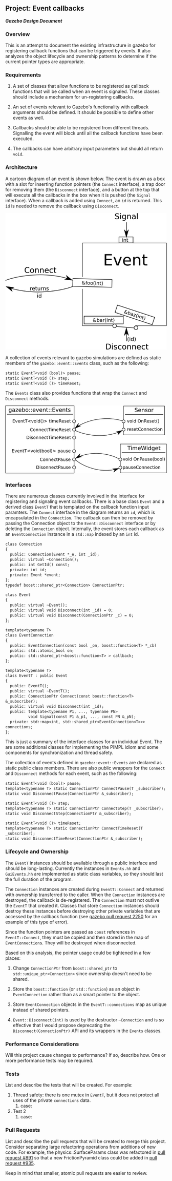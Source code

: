 ## Project: Event callbacks
***Gazebo Design Document***

### Overview

This is an attempt to document the existing infrastructure in gazebo
for registering callback functions that can be triggered by events.
It also analyzes the object lifecycle and ownership patterns
to determine if the current pointer types are appropriate.

### Requirements

1. A set of classes that allow functions to be registered as callback functions
that will be called when an event is signaled.
These classes should include a mechanism for un-registering callbacks.

2. An set of events relevant to Gazebo's functionality with
callback arguments should be defined.
It should be possible to define other events as well.

3. Callbacks should be able to be registered from different threads.
Signalling the event will block until all the callback functions
have been executed.

4. The callbacks can have arbitrary input parameters
but should all return `void`.

### Architecture

A cartoon diagram of an event is shown below.
The event is drawn as a box with a slot for inserting function pointers
(the `Connect` interface),
a trap door for removing them (the `Disconnect` interface),
and a button at the top that will execute all the callbacks in the box
when it is pushed (the `Signal` interface).
When a callback is added using `Connect`, an `id` is returned.
This `id` is needed to remove the callback using `Disconnect`.

![event interface diagram](event_callbacks.png)

A collection of events relevant to gazebo simulations are defined
as static members of the `gazebo::event::Events` class,
such as the following:

~~~
static EventT<void (bool)> pause;
static EventT<void ()> step;
static EventT<void ()> timeReset;
~~~

The `Events` class also provides functions that wrap
the `Connect` and `Disconnect` methods.

![events interface diagram](events_gazebo.png)

### Interfaces

There are numerous classes currently involved in the interface
for registering and signaling event callbacks.
There is a base class `Event` and a derived class `EventT`
that is templated on the callback function input paramters.
The `Connect` interface in the diagram returns an `id`,
which is encapsulated in the `Connection`.
The callback can then be removed by passing the Connection object to the
`Event::Disconnect` interface
or by deleting the `Connection` object.
Internally, the event stores each callback as an `EventConnection` instance
in a `std::map` indexed by an `int` id.

~~~
class Connection
{
  public: Connection(Event *_e, int _id);
  public: virtual ~Connection();
  public: int GetId() const;
  private: int id;
  private: Event *event;
};
typedef boost::shared_ptr<Connection> ConnectionPtr;
~~~

~~~
class Event
{
  public: virtual ~Event();
  public: virtual void Disconnect(int _id) = 0;
  public: virtual void Disconnect(ConnectionPtr _c) = 0;
};
~~~

~~~
template<typename T>
class EventConnection
{
  public: EventConnection(const bool _on, boost::function<T> *_cb)
  public: std::atomic_bool on;
  public: std::shared_ptr<boost::function<T> > callback;
};
~~~

~~~
template<typename T>
class EventT : public Event
{
  public: EventT();
  public: virtual ~EventT();
  public: ConnectionPtr Connect(const boost::function<T> &_subscriber);
  public: virtual void Disconnect(int _id);
  public: template<typename P1, ..., typename PN>
          void Signal(const P1 &_p1, ..., const PN &_pN);
  private: std::map<int, std::shared_ptr<EventConnection<T>>> connections;
};
~~~

This is just a summary of the interface classes for an individual Event.
The are some additional classes for implementing the PIMPL idiom
and some components for synchronization and thread safety.

The collection of events defined in `gazebo::event::Events`
are declared as static public class members.
There are also public wrappers for the `Connect` and `Disconnect`
methods for each event, such as the following:

~~~
static EventT<void (bool)> pause;
template<typename T> static ConnectionPtr ConnectPause(T _subscriber);
static void DisconnectPause(ConnectionPtr &_subscriber);
~~~

~~~
static EventT<void ()> step;
template<typename T> static ConnectionPtr ConnectStep(T _subscriber);
static void DisconnectStep(ConnectionPtr &_subscriber);
~~~

~~~
static EventT<void ()> timeReset;
template<typename T> static ConnectionPtr ConnectTimeReset(T _subscriber);
static void DisconnectTimeReset(ConnectionPtr &_subscriber);
~~~

### Lifecycle and Ownership

The `EventT` instances should be available through a public interface
and should be long-lasting.
Currently the instances in `Events.hh` and `GuiEvents.hh`
are implemented as static class variables, so they should last the
full duration of the program.

The `Connection` instances are created during `EventT::Connect`
and returned with ownership transferred to the caller.
When the `Connection` instances are destroyed, the callback is
de-registered.
The `Connection` must not outlive the `EventT` that created it.
Classes that store `Connection` instances should destroy these instances
before destroying other private variables that are accessed
by the callback function (see
[gazebo pull request 2250](https://bitbucket.org/osrf/gazebo/pull-requests/2250)
for an example of this type of error).

Since the function pointers are passed as `const` references in
`EventT::Connect`, they must be copied and then stored in the
map of `EventConnection`s.
They will be destroyed when disconnected.

Based on this analysis, the pointer usage could be tightened in a few places:

1. Change `ConnectionPtr` from `boost::shared_ptr` to
`std::unique_ptr<Connection>` since ownership doesn't need to be shared.

2. Store the `boost::function` (or `std::function`) as an object in
`EventConnection` rather than as a smart pointer to the object.

3. Store `EventConnection` objects in the `EventT::connections` map
as unique instead of shared pointers.

4. `Event::Disconnect(int)` is used by the destructor `~Connection`
and is so effective that
I would propose deprecating the `Disconnect(ConnectionPtr)` API
and its wrappers in the `Events` classes.

### Performance Considerations
Will this project cause changes to performance?
If so, describe how.
One or more performance tests may be required.

### Tests
List and describe the tests that will be created. For example:

1. Thread safety: there is one mutex in `EventT`, but it does not protect all
uses of the private `connections` data.
    1. case:
1. Test 2
    1. case:

### Pull Requests
List and describe the pull requests that will be created to merge this project.
Consider separating large refactoring operations from additions of new code.
For example, the physics::SurfaceParams class was refactored in
[pull request #891](https://bitbucket.org/osrf/gazebo/pull-request/891/refactor)
so that a new FrictionPyramid class could be added in
[pull request #935](https://bitbucket.org/osrf/gazebo/pull-request/935/create).

Keep in mind that smaller, atomic pull requests are easier to review.
